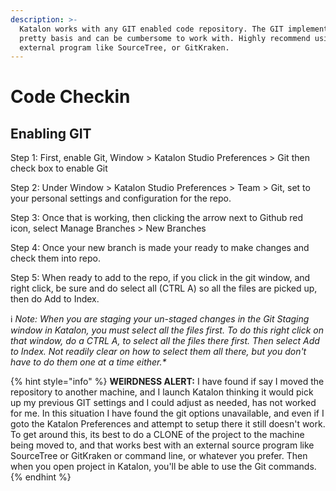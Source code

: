 ```yaml
---
description: >-
  Katalon works with any GIT enabled code repository. The GIT implementation is
  pretty basis and can be cumbersome to work with. Highly recommend using
  external program like SourceTree, or GitKraken.
---
```


# Code Checkin

## Enabling GIT

Step 1: First, enable Git, Window &gt; Katalon Studio Preferences &gt; Git then check box to enable Git

Step 2: Under Window &gt; Katalon Studio Preferences &gt; Team &gt; Git, set to your personal settings and configuration for the repo.

Step 3: Once that is working, then clicking the arrow next to Github red icon, select Manage Branches &gt; New Branches

Step 4: Once your new branch is made your ready to make changes and check them into repo.

Step 5: When ready to add to the repo, if you click in the git window, and right click, be sure and do select all \(CTRL A\) so all the files are picked up, then do Add to Index.

ℹ _Note: When you are staging your un-staged changes in the Git Staging window in Katalon, you must select all the files first. To do this right click on that window, do a CTRL A, to select all the files there first. Then select Add to Index. Not readily clear on how to select them all there, but you don't have to do them one at a time either.\*_

{% hint style="info" %}
 **WEIRDNESS ALERT:**  I have found if say I moved the repository to another machine, and I launch Katalon thinking it would pick up my previous GIT settings and I could adjust as needed, has not worked for me. In this situation I have found the git options unavailable, and even if I goto the Katalon Preferences and attempt to setup there it still doesn't work. To get around this, its best to do a CLONE of the project to the machine being moved to, and that works best with an external source program like SourceTree or GitKraken or command line, or whatever you prefer. Then when you open project in Katalon, you'll be able to use the Git commands.
{% endhint %}




